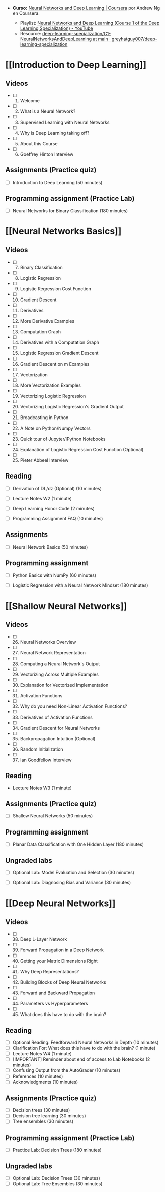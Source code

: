 - **Curso:** [Neural Networks and Deep Learning | Coursera](https://www.coursera.org/learn/neural-networks-deep-learning?specialization=deep-learning) por Andrew Ng en Coursera.


	- Playlist: [Neural Networks and Deep Learning (Course 1 of the Deep Learning Specialization) - YouTube](https://www.youtube.com/playlist?list=PLkDaE6sCZn6Ec-XTbcX1uRg2_u4xOEky0)
	- Resource: [deep-learning-specialization/C1-NeuralNetworksAndDeepLearning at main · greyhatguy007/deep-learning-specialization](https://github.com/greyhatguy007/deep-learning-specialization/tree/main/C1-NeuralNetworksAndDeepLearning)

# [[Introduction to Deep Learning]]

## Videos

- [ ] 1.  Welcome
- [ ] 2. What is a Neural Network?
- [ ] 3. Supervised Learning with Neural Networks
- [ ] 4. Why is Deep Learning taking off?
- [ ] 5. About this Course
- [ ] 6. Goeffrey Hinton Interview

## Assignments (Practice quiz)
- [ ] Introduction to Deep Learning (50 minutes)

## Programming assignment (Practice Lab)
- [ ] Neural Networks for Binary Classification (180 minutes)



# [[Neural Networks Basics]]

## Videos

- [ ] 7. Binary Classification
- [ ] 8. Logistic Regression
- [ ] 9. Logistic Regression Cost Function
- [ ] 10. Gradient Descent
- [ ] 11. Derivatives
- [ ] 12. More Derivative Examples
- [ ] 13. Computation Graph
- [ ] 14. Derivatives with a Computation Graph
- [ ] 15. Logistic Regression Gradient Descent
- [ ] 16. Gradient Descent on m Examples
- [ ] 17. Vectorization
- [ ] 18. More Vectorization Examples
- [ ] 19. Vectorizing Logistic Regression
- [ ] 20. Vectorizing Logistic Regression's Gradient Output
- [ ] 21. Broadcasting in Python
- [ ] 22. A Note on Python/Numpy Vectors
- [ ] 23. Quick tour of Jupyter/iPython Notebooks
- [ ] 24. Explanation of Logistic Regression Cost Function (Optional)
- [ ] 25. Pieter Abbeel Interview

## Reading

- [ ] Derivation of DL/dz (Optional) (10 minutes)
- [ ] Lecture Notes W2 (1 minute)
- [ ] Deep Learning Honor Code (2 minutes)
- [ ] Programming Assignment FAQ (10 minutes)


## Assignments 
- [ ] Neural Network Basics (50 minutes)
## Programming assignment
- [ ] Python Basics with NumPy (60 minutes)
- [ ] Logistic Regression with a Neural Network Mindset (180 minutes)


# [[Shallow Neural Networks]]

## Videos
- [ ] 26. Neural Networks Overview
- [ ] 27. Neural Network Representation
- [ ] 28. Computing a Neural Network's Output
- [ ] 29. Vectorizing Across Multiple Examples
- [ ] 30. Explanation for Vectorized Implementation
- [ ] 31. Activation Functions
- [ ] 32. Why do you need Non-Linear Activation Functions?
- [ ] 33. Derivatives of Activation Functions
- [ ] 34. Gradient Descent for Neural Networks
- [ ] 35. Backpropagation Intuition (Optional)
- [ ] 36. Random Initialization
- [ ] 37. Ian Goodfellow Interview

## Reading
- Lecture Notes W3 (1 minute)

## Assignments (Practice quiz)
- [ ] Shallow Neural Networks (50 minutes)

## Programming assignment
- [ ] Planar Data Classification with One Hidden Layer (180 minutes)

## Ungraded labs
- [ ] Optional Lab: Model Evaluation and Selection (30 minutes)
- [ ] Optional Lab: Diagnosing Bias and Variance (30 minutes)


# [[Deep Neural Networks]]

## Videos

- [ ] 38. Deep L-Layer Network
- [ ] 39. Forward Propagation in a Deep Network
- [ ] 40. Getting your Matrix Dimensions Right
- [ ] 41. Why Deep Representations?
- [ ] 42. Building Blocks of Deep Neural Networks
- [ ] 43. Forward and Backward Propagation
- [ ] 44. Parameters vs Hyperparameters
- [ ] 45. What does this have to do with the brain?


## Reading

- [ ] Optional Reading: Feedforward Neural Networks in Depth (10 minutes)
- [ ] Clarification For: What does this have to do with the brain? (1 minute)
- [ ] Lecture Notes W4 (1 minute)
- [ ] [IMPORTANT] Reminder about end of access to Lab Notebooks (2 minutes)
- [ ] Confusing Output from the AutoGrader (10 minutes)
- [ ] References (10 minutes)
- [ ] Acknowledgments (10 minutes)

## Assignments (Practice quiz)
- [ ] Decision trees (30 minutes)
- [ ] Decision tree learning (30 minutes)
- [ ] Tree ensembles (30 minutes)
## Programming assignment (Practice Lab)
- [ ] Practice Lab: Decision Trees (180 minutes)

## Ungraded labs
- [ ] Optional Lab: Decision Trees (30 minutes)
- [ ] Optional Lab: Tree Ensembles (30 minutes)
